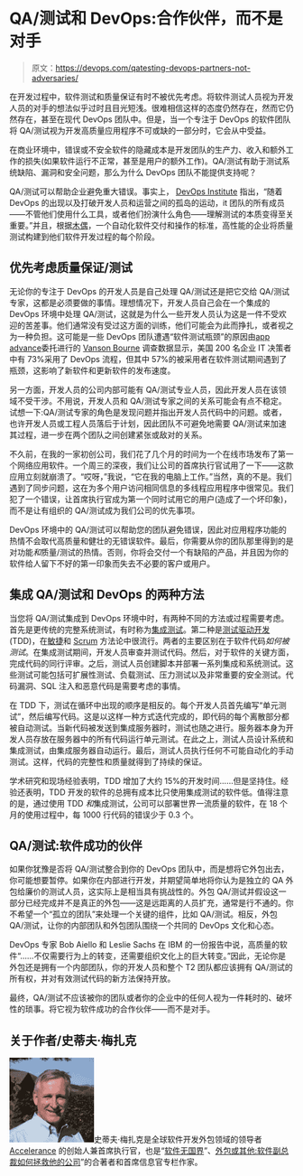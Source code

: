 # QA/测试和 DevOps:合作伙伴，而不是对手

> 原文：<https://devops.com/qatesting-devops-partners-not-adversaries/>

在开发过程中，软件测试和质量保证有时不被优先考虑。将软件测试人员视为开发人员的对手的想法似乎过时且目光短浅。很难相信这样的态度仍然存在，然而它仍然存在，甚至在现代 DevOps 团队中。但是，当一个专注于 DevOps 的软件团队将 QA/测试视为开发高质量应用程序不可或缺的一部分时，它会从中受益。

在商业环境中，错误或不安全软件的隐藏成本是开发团队的生产力、收入和额外工作的损失(如果软件运行不正常，甚至是用户的额外工作)。QA/测试有助于测试系统缺陷、漏洞和安全问题，那么为什么 DevOps 团队不能提供支持呢？

QA/测试可以帮助企业避免重大错误。事实上， [DevOps Institute](http://devopsinstitute.com/) 指出，“随着 DevOps 的出现以及打破开发人员和运营之间的孤岛的运动，it 团队的所有成员——不管他们使用什么工具，或者他们扮演什么角色——理解测试的本质变得至关重要。”并且，根据[木偶](https://puppet.com/)，一个自动化软件交付和操作的标准，高性能的企业将质量测试构建到他们软件开发过程的每个阶段。

## **优先考虑质量保证/测试**

无论你的专注于 DevOps 的开发人员是自己处理 QA/测试还是把它交给 QA/测试专家，这都是必须要做的事情。理想情况下，开发人员自己会在一个集成的 DevOps 环境中处理 QA/测试，这就是为什么一些开发人员认为这是一件不受欢迎的苦差事。他们通常没有受过这方面的训练，他们可能会为此而挣扎，或者视之为一种负担。这可能是一些 DevOps 团队遭遇“软件测试瓶颈”的原因由[app advance](https://www.appvance.com/)委托进行的 [Vanson Bourne](http://www.vansonbourne.com/) 调查数据显示，美国 200 名企业 IT 决策者中有 73%采用了 DevOps 流程，但其中 57%的被采用者在软件测试期间遇到了瓶颈，这影响了新软件和更新软件的发布速度。

另一方面，开发人员的公司内部可能有 QA/测试专业人员，因此开发人员在该领域不受干涉。不用说，开发人员和 QA/测试专家之间的关系可能会有点不稳定。试想一下:QA/测试专家的角色是发现问题并指出开发人员代码中的问题。或者，也许开发人员或工程人员落后于计划，因此团队不可避免地需要 QA/测试来加速其过程，进一步在两个团队之间创建紧张或敌对的关系。

不久前，在我的一家初创公司，我们花了几个月的时间为一个在线市场发布了第一个网络应用软件。一个周三的深夜，我们让公司的首席执行官试用了一下——这款应用立刻就崩溃了。“哎呀，”我说，“它在我的电脑上工作。”当然，真的不是。我们遇到了同步问题，这在为多个用户访问相同信息的多线程应用程序中很常见。我们犯了一个错误，让首席执行官成为第一个同时试用它的用户(造成了一个坏印象)，而不是让有组织的 QA/测试成为我们公司的优先事项。

DevOps 环境中的 QA/测试可以帮助您的团队避免错误，因此对应用程序功能的热情不会取代高质量和健壮的无错误软件。最后，你需要从你的团队那里得到的是对功能*和*质量/测试的热情。否则，你将会交付一个有缺陷的产品，并且因为你的软件给人留下不好的第一印象而失去不必要的客户或用户。

## **集成 QA/测试和 DevOps 的两种方法**

当您将 QA/测试集成到 DevOps 环境中时，有两种不同的方法或过程需要考虑。首先是更传统的完整系统测试，有时称为[集成测试](https://en.wikipedia.org/wiki/Integration_testing)。第二种是[测试驱动开发](https://en.wikipedia.org/wiki/Test-driven_development) (TDD)，在[敏捷](https://en.wikipedia.org/wiki/Agile_software_development)和 [Scrum](https://en.wikipedia.org/wiki/Scrum_(software_development)) 方法论中很流行。两者的主要区别在于软件代码*如何被测试*。在集成测试期间，开发人员审查并测试代码。然后，对于软件的关键方面，完成代码的同行评审。之后，测试人员创建脚本并部署一系列集成和系统测试。这些测试可能包括可扩展性测试、负载测试、压力测试以及非常重要的安全测试。代码漏洞、SQL 注入和恶意代码是需要考虑的事情。

在 TDD 下，测试在循环中出现的顺序是相反的。每个开发人员首先编写“单元测试”，然后编写代码。这是以这样一种方式迭代完成的，即代码的每个离散部分都被自动测试。当新代码被发送到集成服务器时，测试也随之进行。服务器本身为开发人员存放在服务器中的所有代码运行单元测试。在此之上，测试人员设计系统和集成测试，由集成服务器自动运行。最后，测试人员执行任何不可能自动化的手动测试。这样，代码的完整性和质量就得到了持续的保证。

学术研究和现场经验表明，TDD 增加了大约 15%的开发时间……但是坚持住。经验还表明，TDD 开发的软件的总拥有成本比只使用集成测试的软件低。值得注意的是，通过使用 TDD *和*集成测试，公司可以部署世界一流质量的软件，在 18 个月的使用过程中，每 1000 行代码的错误少于 0.3 个。

## QA/测试:软件成功的伙伴

如果你犹豫是否将 QA/测试整合到你的 DevOps 团队中，而是想将它外包出去，你可能想要暂停。如果你在内部进行开发，并期望简单地将你认为是独立的 QA 外包给廉价的测试人员，这实际上是相当具有挑战性的。外包 QA/测试并假设这一部分已经完成并不是真正的外包——这是远距离的人员扩充，通常是行不通的。你不希望一个“孤立的团队”来处理一个关键的组件，比如 QA/测试。相反，外包 QA/测试，让你的内部团队和外包团队围绕一个共同的 DevOps 文化和心态。

DevOps 专家 Bob Aiello 和 Leslie Sachs 在 IBM 的一份报告中说，高质量的软件“……不仅需要行为上的转变，还需要组织文化上的巨大转变。”因此，无论你是外包还是拥有一个内部团队，你的开发人员和整个 T2 团队都应该拥有 QA/测试的所有权，并对有效测试代码的新方法保持开放。

最终，QA/测试不应该被你的团队或者你的企业中的任何人视为一件耗时的、破坏性的琐事。将它视为软件成功的合作伙伴——而不是对手。

## 关于作者/史蒂夫·梅扎克

![](img/1eda152cf6ff16a6d72bbe7799bdc49f.png)史蒂夫·梅扎克是全球软件开发外包领域的领导者 [Accelerance](http://www.accelerance.com/) 的创始人兼首席执行官，也是“[软件无国界](http://www.accelerance.com/download-software-without-borders)”、[外包或其他:软件副总裁如何拯救他的公司](http://www.accelerance.com/accelerance-outsource-or-else)”的合著者和首席信息官专栏作家。